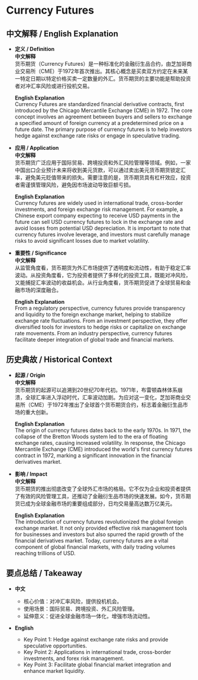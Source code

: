 # Currency Futures

## 中文解释 / English Explanation

* **定义 / Definition**  
  **中文解释**  
  货币期货（Currency Futures）是一种标准化的金融衍生品合约，由芝加哥商业交易所（CME）于1972年首次推出。其核心概念是买卖双方约定在未来某一特定日期以特定价格买卖一定数量的外汇。货币期货的主要功能是帮助投资者对冲汇率风险或进行投机交易。  

  **English Explanation**  
  Currency Futures are standardized financial derivative contracts, first introduced by the Chicago Mercantile Exchange (CME) in 1972. The core concept involves an agreement between buyers and sellers to exchange a specified amount of foreign currency at a predetermined price on a future date. The primary purpose of currency futures is to help investors hedge against exchange rate risks or engage in speculative trading.

* **应用 / Application**  
  **中文解释**  
  货币期货广泛应用于国际贸易、跨境投资和外汇风险管理等领域。例如，一家中国出口企业预计未来将收到美元货款，可以通过卖出美元货币期货锁定汇率，避免美元贬值带来的损失。需要注意的是，货币期货具有杠杆效应，投资者需谨慎管理风险，避免因市场波动导致巨额亏损。  

  **English Explanation**  
  Currency futures are widely used in international trade, cross-border investments, and foreign exchange risk management. For example, a Chinese export company expecting to receive USD payments in the future can sell USD currency futures to lock in the exchange rate and avoid losses from potential USD depreciation. It is important to note that currency futures involve leverage, and investors must carefully manage risks to avoid significant losses due to market volatility.

* **重要性 / Significance**  
  **中文解释**  
  从监管角度看，货币期货为外汇市场提供了透明度和流动性，有助于稳定汇率波动。从投资角度看，它为投资者提供了多样化的投资工具，既能对冲风险，又能捕捉汇率波动的收益机会。从行业角度看，货币期货促进了全球贸易和金融市场的深度融合。  

  **English Explanation**  
  From a regulatory perspective, currency futures provide transparency and liquidity to the foreign exchange market, helping to stabilize exchange rate fluctuations. From an investment perspective, they offer diversified tools for investors to hedge risks or capitalize on exchange rate movements. From an industry perspective, currency futures facilitate deeper integration of global trade and financial markets.

## 历史典故 / Historical Context

* **起源 / Origin**  
  **中文解释**  
  货币期货的起源可以追溯到20世纪70年代初。1971年，布雷顿森林体系崩溃，全球汇率进入浮动时代，汇率波动加剧。为应对这一变化，芝加哥商业交易所（CME）于1972年推出了全球首个货币期货合约，标志着金融衍生品市场的重大创新。  

  **English Explanation**  
  The origin of currency futures dates back to the early 1970s. In 1971, the collapse of the Bretton Woods system led to the era of floating exchange rates, causing increased volatility. In response, the Chicago Mercantile Exchange (CME) introduced the world's first currency futures contract in 1972, marking a significant innovation in the financial derivatives market.

* **影响 / Impact**  
  **中文解释**  
  货币期货的推出彻底改变了全球外汇市场的格局。它不仅为企业和投资者提供了有效的风险管理工具，还推动了金融衍生品市场的快速发展。如今，货币期货已成为全球金融市场的重要组成部分，日均交易量高达数万亿美元。  

  **English Explanation**  
  The introduction of currency futures revolutionized the global foreign exchange market. It not only provided effective risk management tools for businesses and investors but also spurred the rapid growth of the financial derivatives market. Today, currency futures are a vital component of global financial markets, with daily trading volumes reaching trillions of USD.

## 要点总结 / Takeaway

* **中文**  
  - 核心价值：对冲汇率风险，提供投机机会。  
  - 使用场景：国际贸易、跨境投资、外汇风险管理。  
  - 延伸意义：促进全球金融市场一体化，增强市场流动性。  

* **English**  
  - Key Point 1: Hedge against exchange rate risks and provide speculative opportunities.  
  - Key Point 2: Applications in international trade, cross-border investments, and forex risk management.  
  - Key Point 3: Facilitate global financial market integration and enhance market liquidity.